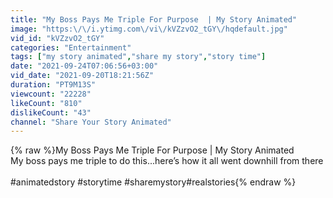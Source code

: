 ```yaml
---
title: "My Boss Pays Me Triple For Purpose  | My Story Animated"
image: "https:\/\/i.ytimg.com\/vi\/kVZzvO2_tGY\/hqdefault.jpg"
vid_id: "kVZzvO2_tGY"
categories: "Entertainment"
tags: ["my story animated","share my story","story time"]
date: "2021-09-24T07:06:56+03:00"
vid_date: "2021-09-20T18:21:56Z"
duration: "PT9M13S"
viewcount: "22228"
likeCount: "810"
dislikeCount: "43"
channel: "Share Your Story Animated"
---
```

{% raw %}My Boss Pays Me Triple For Purpose  | My Story Animated<br />My boss pays me triple to do this...here’s how it all went downhill from there<br /><br />#animatedstory​ #storytime​ #sharemystory​ #realstories{% endraw %}
